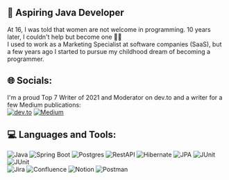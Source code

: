 ## 💫 Aspiring Java Developer
At 16, I was told that women are not welcome in programming. 10 years later, I couldn't help but become one 🦸‍♀️ <br>
I used to work as a Marketing Specialist at software companies (SaaS), but a few years ago I started to pursue my childhood dream of becoming a programmer.

## 🌐 Socials:
I'm a proud Top 7 Writer of 2021 and Moderator on dev.to and a writer for a few Medium publications:
<br>
[![dev.to](https://img.shields.io/badge/Dev.to-12100E?logo=dev.to&logoColor=white)](https://dev.to/coffeestasia) 
[![Medium](https://img.shields.io/badge/Medium-12100E?logo=medium&logoColor=white)](https://medium.com/@https://medium.com/@coffeestasia) 

## 💻 Languages and Tools:
![Java](https://img.shields.io/badge/-Java-000000?style=for-the-badge&logo=java&logoColor=e38873)
![Spring Boot](https://img.shields.io/badge/-Spring%20Boot-000000?style=for-the-badge&logo=spring&logoColor=90fd87) 
![Postgres](https://img.shields.io/badge/-postgresql-000000?style=for-the-badge&logo=postgresql&logoColor=275ecf) 
![RestAPI](https://img.shields.io/badge/-rest%20api-000000?style=for-the-badge&logo=restapi&logoColor=275ecf)
![Hibernate](https://img.shields.io/badge/-Hibernate-000000?style=for-the-badge&logo=hibernate&logoColor=717c88)
![JPA](https://img.shields.io/badge/-JPA-000000?style=for-the-badge&logo=java&logoColor=90fd87)
![JUnit](https://img.shields.io/badge/-junit-000000?style=for-the-badge&logo=junit&logoColor=C60000)
![JUnit](https://img.shields.io/badge/-Maven-000000?style=for-the-badge&logo=apache&logoColor=e38873)
<br>
![Jira](https://img.shields.io/badge/jira-%230A0FFF.svg?style=for-the-badge&logo=jira&logoColor=white) 
![Confluence](https://img.shields.io/badge/confluence-%23172BF4.svg?style=for-the-badge&logo=confluence&logoColor=white) 
![Notion](https://img.shields.io/badge/Notion-%23000000.svg?style=for-the-badge&logo=notion&logoColor=white) 
![Postman](https://img.shields.io/badge/Postman-FF6C37?style=for-the-badge&logo=postman&logoColor=white)
